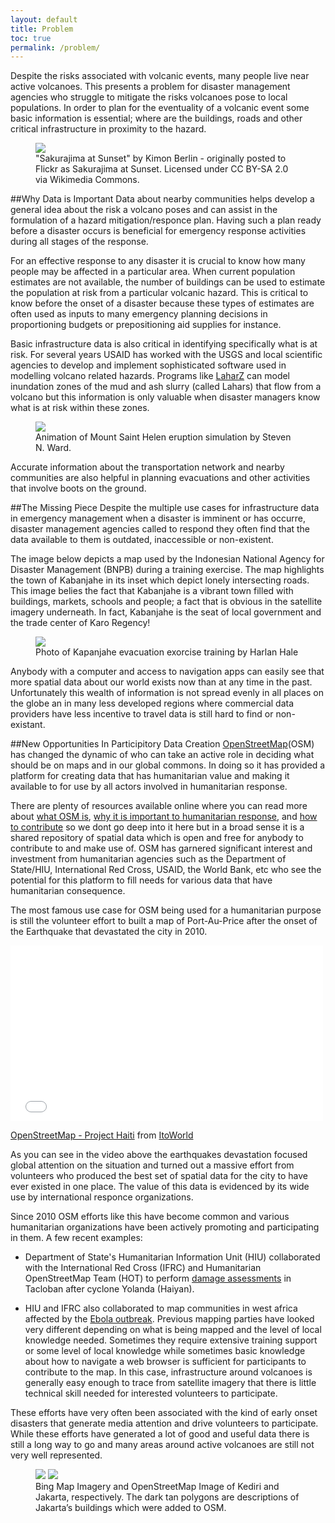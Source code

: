```yaml
---
layout: default 
title: Problem
toc: true
permalink: /problem/
---
```




Despite the risks associated with volcanic events, many people live near active volcanoes. This presents a problem for disaster management agencies who struggle to mitigate the risks volcanoes pose to local populations. In order to plan for the eventuality of a volcanic event some basic information is essential; where are the buildings, roads and other critical infrastructure in proximity to the hazard. 
<figure>
	<img src="../images/overview/volcano_people.jpg">
	<figcaption>"Sakurajima at Sunset" by Kimon Berlin - originally posted to Flickr as Sakurajima at Sunset. Licensed under CC BY-SA 2.0 via Wikimedia Commons.</figcaption>
</figure>

##Why Data is Important
Data about nearby communities helps develop a general idea about the risk a volcano poses and can assist in the formulation of a hazard mitigation/responce plan. Having such a plan ready before a disaster occurs is beneficial for emergency response activities during all stages of the response.

For an effective response to any disaster it is crucial to know how many people may be affected in a particular area. When current population estimates are not available, the number of buildings can be used to estimate the population at risk from a particular volcanic hazard. This is critical to know before the onset of a disaster because these types of estimates are often used as inputs to many emergency planning decisions in proportioning budgets or prepositioning aid supplies for instance.

Basic infrastructure data is also critical in identifying specifically what is at risk. For several years USAID has worked with the USGS and local scientific agencies to develop and implement sophisticated software used in modelling volcano related hazards. Programs like [LaharZ](http://pubs.er.usgs.gov/publication/ofr98638 "USGS Publication") can model inundation zones of the mud and ash slurry (called Lahars) that flow from a volcano but this information is only valuable when disaster managers know what is at risk within these zones.

<figure>
	<img src="../images/overview/msh.gif">
	<figcaption>Animation of Mount Saint Helen eruption simulation by Steven N. Ward.</figcaption>
</figure>

Accurate information about the transportation network and nearby communities are also helpful in planning evacuations and other activities that involve boots on the ground. 

##The Missing Piece 
Despite the multiple use cases for infrastructure data in emergency management when a disaster is imminent or has occurre, disaster management agencies called to respond they often find that the data available to them is outdated, inaccessible or non-existent.

The image below depicts a map used by the Indonesian National Agency for Disaster Management (BNPB) during a training exercise. The map highlights the town of Kabanjahe in its inset which depict lonely intersecting roads. This image belies the fact that Kabanjahe is a vibrant town filled with buildings, markets, schools and people; a fact that is obvious in the satellite imagery underneath. In fact, Kabanjahe is the seat of local government and the trade center of Karo Regency!

<figure>
	<img src="../images/overview/harlan.png">
	<figcaption>Photo of Kapanjahe evacuation exorcise training by Harlan Hale</figcaption>
</figure>

Anybody with a computer and access to navigation apps can easily see that more spatial data about our world exists now than at any time in the past. Unfortunately this wealth of information is not spread evenly in all places on the globe an in many less developed regions where commercial data providers have less incentive to travel data is still hard to find or non-existant. 

##New Opportunities In Participitory Data Creation
[OpenStreetMap](http://www.openstreetmap.org/node/540924177#map=15/3.0991/98.4919 "Web map created with OSM data and focused on Kabanjahe")(OSM) has changed the dynamic of who can take an active role in deciding what should be on maps and in our global commons. In doing so it has provided a platform for creating data that has humanitarian value and making it available to for use by all actors involved in humanitarian response. 

There are plenty of resources available online where you can read more about [what OSM is](http://derickrethans.nl/what-is-openstreetmap.html "Blog post by Derick Rethans"), [why it is important to humanitarian response](https://www.youtube.com/watch?v=H2kvyhM6U38#t=203), and [how to contribute](http://mapgive.state.gov/ "The Department of State MapGive Project") so we dont go deep into it here but in a broad sense it is a shared repository of spatial data which is open and free for anybody to contribute to and make use of. OSM has garnered significant interest and investment from humanitarian agencies such as the Department of State/HIU, International Red Cross, USAID, the World Bank, etc who see the potential for this platform to fill needs for various data that have humanitarian consequence.   

The most famous use case for OSM being used for a humanitarian purpose is still the volunteer effort to built a map of Port-Au-Price after the onset of the Earthquake that devastated the city in 2010. 

<iframe src="//player.vimeo.com/video/9182869" width="500" height="281" frameborder="0" webkitallowfullscreen mozallowfullscreen allowfullscreen></iframe> 

<p><a href="http://vimeo.com/9182869">OpenStreetMap - Project Haiti</a> from <a href="http://vimeo.com/itoworld">ItoWorld</a></p>

As you can see in the video above the earthquakes devastation focused global attention on the situation and turned out a massive effort from volunteers who produced the best set of spatial data for the city to have ever existed in one place. The value of this data is evidenced by its wide use by international responce organizations. 

Since 2010 OSM efforts like this have become common and various humanitarian organizations have been actively promoting and participating in them. A few recent examples: 

* Department of State's Humanitarian Information Unit (HIU) collaborated with the International Red Cross (IFRC) and Humanitarian OpenStreetMap Team (HOT) to perform [damage assessments](http://bit.ly/1wMBS37) in Tacloban after cyclone Yolanda (Haiyan).

* HIU and IFRC also collaborated to map communities in west africa affected by the [Ebola outbreak](http://bit.ly/ZeRWj2). 
Previous mapping parties have looked very different depending on what is being mapped and the level of local knowledge needed. Sometimes they require extensive training support or some level of local knowledge while sometimes basic knowledge about how to navigate a web browser is sufficient for participants to contribute to the map. In this case, infrastructure around volcanoes is generally easy enough to trace from satellite imagery that there is little technical skill needed for interested volunteers to participate.

These efforts have very often been associated with the kind of early onset disasters that generate media attention and drive volunteers to participate. While these efforts have generated a lot of good and useful data there is still a long way to go and many areas around active volcanoes are still not very well represented. 

<figure class="half">
	<img src="../images/overview/osm2ge.png">
	<img src="../images/overview/osm2ge2.png">
	<figcaption>Bing Map Imagery and OpenStreetMap Image of Kediri and Jakarta, respectively. The dark tan polygons are descriptions of Jakarta’s buildings which were added to OSM.</figcaption>
</figure>

